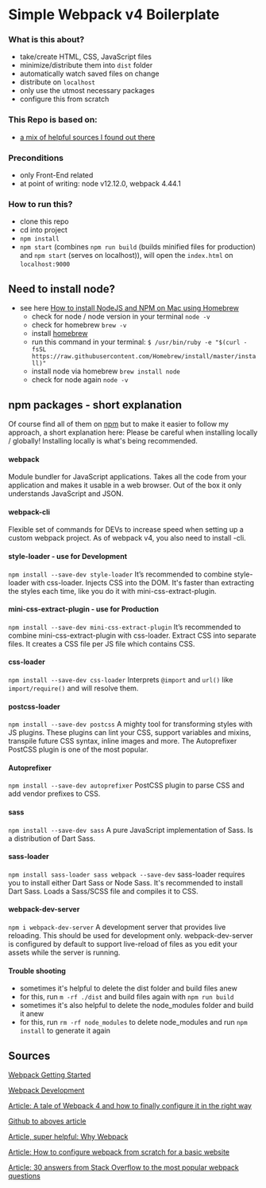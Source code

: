 # Simple Webpack v4 Boilerplate

### What is this about?

- take/create HTML, CSS, JavaScript files
- minimize/distribute them into `dist` folder
- automatically watch saved files on change
- distribute on `localhost`
- only use the utmost necessary packages
- configure this from scratch

### This Repo is based on:

- [a mix of helpful sources I found out there](#Sources)

### Preconditions

- only Front-End related
- at point of writing: node v12.12.0, webpack 4.44.1

### How to run this?

- clone this repo
- cd into project
- `npm install`
- `npm start` (combines `npm run build` (builds minified files for production) and `npm start` (serves on localhost)), will open the `index.html` on `localhost:9000`

## Need to install node?

- see here [How to install NodeJS and NPM on Mac using Homebrew](https://medium.com/@hayasnc/how-to-install-nodejs-and-npm-on-mac-using-homebrew-b33780287d8f)
  - check for node / node version in your terminal `node -v`
  - check for homebrew `brew -v`
  - install [homebrew](https://formulae.brew.sh/formula/node)
  - run this command in your terminal: `$ /usr/bin/ruby -e "$(curl -fsSL https://raw.githubusercontent.com/Homebrew/install/master/install)"`
  - install node via homebrew `brew install node`
  - check for node again `node -v`

## npm packages - short explanation

Of course find all of them on [npm](https://www.npmjs.com/package/npm) but to make it easier to follow my approach, a short explanation here:
Please be careful when installing locally / globally!
Installing locally is what's being recommended.

#### webpack

Module bundler for JavaScript applications.
Takes all the code from your application and makes it usable in a web browser.
Out of the box it only understands JavaScript and JSON.

#### webpack-cli

Flexible set of commands for DEVs to increase speed when setting up a custom webpack project.
As of webpack v4, you also need to install -cli.

#### style-loader - use for Development

`npm install --save-dev style-loader`
It’s recommended to combine style-loader with css-loader.
Injects CSS into the DOM.
It's faster than extracting the styles each time, like you do it with mini-css-extract-plugin.

#### mini-css-extract-plugin - use for Production

`npm install --save-dev mini-css-extract-plugin`
It’s recommended to combine mini-css-extract-plugin with css-loader.
Extract CSS into separate files.
It creates a CSS file per JS file which contains CSS.

#### css-loader

`npm install --save-dev css-loader`
Interprets `@import` and `url()` like `import/require()` and will resolve them.

#### postcss-loader

`npm install --save-dev postcss`
A mighty tool for transforming styles with JS plugins.
These plugins can lint your CSS, support variables and mixins, transpile future CSS syntax, inline images and more.
The Autoprefixer PostCSS plugin is one of the most popular.

#### Autoprefixer

`npm install --save-dev autoprefixer`
PostCSS plugin to parse CSS and add vendor prefixes to CSS.

#### sass

`npm install --save-dev sass`
A pure JavaScript implementation of Sass.
Is a distribution of Dart Sass.

#### sass-loader

`npm install sass-loader sass webpack --save-dev`
sass-loader requires you to install either Dart Sass or Node Sass.
It's recommended to install Dart Sass.
Loads a Sass/SCSS file and compiles it to CSS.

#### webpack-dev-server

`npm i webpack-dev-server`
A development server that provides live reloading.
This should be used for development only.
webpack-dev-server is configured by default to support live-reload of files as you edit your assets while the server is running.

#### Trouble shooting

- sometimes it's helpful to delete the dist folder and build files anew
- for this, run `m -rf ./dist` and build files again with `npm run build`
- sometimes it's also helpful to delete the node_modules folder and build it anew
- for this, run `rm -rf node_modules` to delete node_modules and run `npm install` to generate it again

## Sources

[Webpack Getting Started](https://webpack.js.org/guides/getting-started/)

[Webpack Development](https://webpack.js.org/guides/development/)

[Article: A tale of Webpack 4 and how to finally configure it in the right way](https://medium.com/hackernoon/a-tale-of-webpack-4-and-how-to-finally-configure-it-in-the-right-way-4e94c8e7e5c1)

[Github to aboves article](https://github.com/marharyta/webpack-boilerplate)

[Article, super helpful: Why Webpack](https://blog.andrewray.me/webpack-when-to-use-and-why/)

[Article: How to configure webpack from scratch for a basic website](https://dev.to/pixelgoo/how-to-configure-webpack-from-scratch-for-a-basic-website-46a5)

[Article: 30 answers from Stack Overflow to the most popular webpack questions](https://medium.com/wizardnet972/30-answers-from-stack-overflow-to-the-most-popular-webpack-questions-49980770d5dc)
